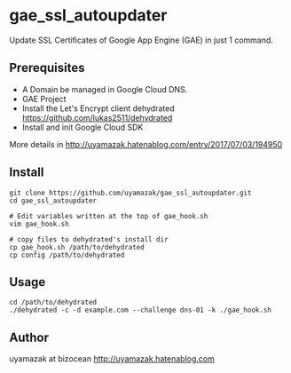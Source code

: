 # gae_ssl_autoupdater
Update SSL Certificates of Google App Engine (GAE) in just 1 command.

## Prerequisites

- A Domain be managed in Google Cloud DNS.
- GAE Project
- Install the Let's Encrypt client dehydrated https://github.com/lukas2511/dehydrated
- Install and init Google Cloud SDK

More details in
http://uyamazak.hatenablog.com/entry/2017/07/03/194950

## Install

```
git clone https://github.com/uyamazak/gae_ssl_autoupdater.git
cd gae_ssl_autoupdater

# Edit variables written at the top of gae_hook.sh
vim gae_hook.sh

# copy files to dehydrated's install dir
cp gae_hook.sh /path/to/dehydrated
cp config /path/to/dehydrated
```

## Usage

```
cd /path/to/dehydrated
./dehydrated -c -d example.com --challenge dns-01 -k ./gae_hook.sh
```

## Author
uyamazak at bizocean
http://uyamazak.hatenablog.com

